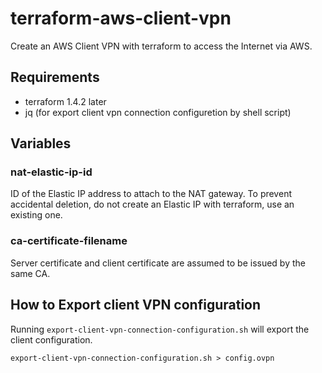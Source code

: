 # terraform-aws-client-vpn

Create an AWS Client VPN with terraform to access the Internet via AWS.

## Requirements

* terraform 1.4.2 later
* jq (for export client vpn connection configuretion by shell script)

## Variables

### nat-elastic-ip-id

ID of the Elastic IP address to attach to the NAT gateway. To prevent accidental deletion, do not create an Elastic IP with terraform, use an existing one.

### ca-certificate-filename

Server certificate and client certificate are assumed to be issued by the same CA.

## How to Export client VPN configuration

Running `export-client-vpn-connection-configuration.sh` will export the client configuration.

```
export-client-vpn-connection-configuration.sh > config.ovpn
```
